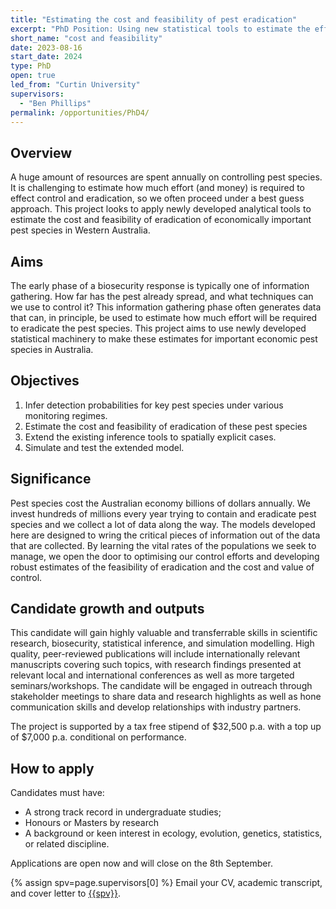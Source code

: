 ```yaml
---
title: "Estimating the cost and feasibility of pest eradication"
excerpt: "PhD Position: Using new statistical tools to estimate the effort required to eradicate novel pest species"
short_name: "cost and feasibility"
date: 2023-08-16
start_date: 2024
type: PhD
open: true
led_from: "Curtin University"
supervisors:
  - "Ben Phillips"
permalink: /opportunities/PhD4/
---
```


## Overview

A huge amount of resources are spent annually on controlling pest species.  It is challenging to estimate how much effort (and money) is required to effect control and eradication, so we often proceed under a best guess approach.  This project looks to apply newly developed analytical tools to estimate the cost and feasibility of eradication of economically important pest species in Western Australia.

## Aims

The early phase of a biosecurity response is typically one of information gathering.  How far has the pest already spread, and what techniques can we use to control it?  This information gathering phase often generates data that can, in principle, be used to estimate how much effort will be required to eradicate the pest species. This project aims to use newly developed statistical machinery to make these estimates for important economic pest species in Australia.

## Objectives

1.	Infer detection probabilities for key pest species under various monitoring regimes.
2.	Estimate the cost and feasibility of eradication of these pest species
3.	Extend the existing inference tools to spatially explicit cases.
4.	Simulate and test the extended model.



## Significance

Pest species cost the Australian economy billions of dollars annually.  We invest hundreds of millions every year trying to contain and eradicate pest species and we collect a lot of data along the way. The models developed here are designed to wring the critical pieces of information out of the data that are collected.  By learning the vital rates of the populations we seek to manage, we open the door to optimising our control efforts and developing robust estimates of the feasibility of eradication and the cost and value of control.

## Candidate growth and outputs

This candidate will gain highly valuable and transferrable skills in scientific research, biosecurity, statistical inference, and simulation modelling. High quality, peer-reviewed publications will include internationally relevant manuscripts covering such topics, with research findings presented at relevant local and international conferences as well as more targeted seminars/workshops. The candidate will be engaged in outreach through stakeholder meetings to share data and research highlights as well as hone communication skills and develop relationships with industry partners.

The project is supported by a tax free stipend of \$32,500 p.a. with a top up of \$7,000 p.a. conditional on performance.

## How to apply

Candidates must have:

- A strong track record in undergraduate studies;
- Honours or Masters by research
- A background or keen interest in ecology, evolution, genetics, statistics, or related discipline.

Applications are open now and will close on the 8th September.

{% assign spv=page.supervisors[0] %}
Email your CV, academic transcript, and cover letter to <a href="mailto:{{site.data.authors[spv].email}}">{{spv}}</a>.